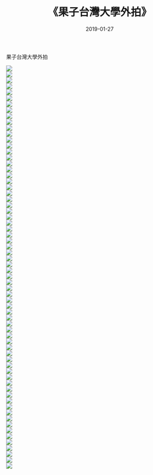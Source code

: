 ﻿---
layout: post
title:  《果子台灣大學外拍》
date:   2019-01-27
img: http://img.660000.xyz/Sharelink/唯美/2019/果子台灣大學外拍/000.jpg
categories: [美女, 清纯, 唯美]
---

果子台灣大學外拍

  ![](http://img.660000.xyz/Sharelink/唯美/2019/果子台灣大學外拍/001.jpg) <br> ![](http://img.660000.xyz/Sharelink/唯美/2019/果子台灣大學外拍/002.jpg) <br> ![](http://img.660000.xyz/Sharelink/唯美/2019/果子台灣大學外拍/003.jpg) <br> ![](http://img.660000.xyz/Sharelink/唯美/2019/果子台灣大學外拍/004.jpg) <br> ![](http://img.660000.xyz/Sharelink/唯美/2019/果子台灣大學外拍/005.jpg) <br> ![](http://img.660000.xyz/Sharelink/唯美/2019/果子台灣大學外拍/006.jpg) <br> ![](http://img.660000.xyz/Sharelink/唯美/2019/果子台灣大學外拍/007.jpg) <br> ![](http://img.660000.xyz/Sharelink/唯美/2019/果子台灣大學外拍/008.jpg) <br> ![](http://img.660000.xyz/Sharelink/唯美/2019/果子台灣大學外拍/009.jpg) <br> ![](http://img.660000.xyz/Sharelink/唯美/2019/果子台灣大學外拍/010.jpg) <br> ![](http://img.660000.xyz/Sharelink/唯美/2019/果子台灣大學外拍/011.jpg) <br> ![](http://img.660000.xyz/Sharelink/唯美/2019/果子台灣大學外拍/012.jpg) <br> ![](http://img.660000.xyz/Sharelink/唯美/2019/果子台灣大學外拍/013.jpg) <br> ![](http://img.660000.xyz/Sharelink/唯美/2019/果子台灣大學外拍/014.jpg) <br> ![](http://img.660000.xyz/Sharelink/唯美/2019/果子台灣大學外拍/015.jpg) <br> ![](http://img.660000.xyz/Sharelink/唯美/2019/果子台灣大學外拍/016.jpg) <br> ![](http://img.660000.xyz/Sharelink/唯美/2019/果子台灣大學外拍/017.jpg) <br> ![](http://img.660000.xyz/Sharelink/唯美/2019/果子台灣大學外拍/018.jpg) <br> ![](http://img.660000.xyz/Sharelink/唯美/2019/果子台灣大學外拍/019.jpg) <br> ![](http://img.660000.xyz/Sharelink/唯美/2019/果子台灣大學外拍/020.jpg) <br> ![](http://img.660000.xyz/Sharelink/唯美/2019/果子台灣大學外拍/021.jpg) <br> ![](http://img.660000.xyz/Sharelink/唯美/2019/果子台灣大學外拍/022.jpg) <br> ![](http://img.660000.xyz/Sharelink/唯美/2019/果子台灣大學外拍/023.jpg) <br> ![](http://img.660000.xyz/Sharelink/唯美/2019/果子台灣大學外拍/024.jpg) <br> ![](http://img.660000.xyz/Sharelink/唯美/2019/果子台灣大學外拍/025.jpg) <br> ![](http://img.660000.xyz/Sharelink/唯美/2019/果子台灣大學外拍/026.jpg) <br> ![](http://img.660000.xyz/Sharelink/唯美/2019/果子台灣大學外拍/027.jpg) <br> ![](http://img.660000.xyz/Sharelink/唯美/2019/果子台灣大學外拍/028.jpg) <br> ![](http://img.660000.xyz/Sharelink/唯美/2019/果子台灣大學外拍/029.jpg) <br> ![](http://img.660000.xyz/Sharelink/唯美/2019/果子台灣大學外拍/030.jpg) <br> ![](http://img.660000.xyz/Sharelink/唯美/2019/果子台灣大學外拍/031.jpg) <br> ![](http://img.660000.xyz/Sharelink/唯美/2019/果子台灣大學外拍/032.jpg) <br> ![](http://img.660000.xyz/Sharelink/唯美/2019/果子台灣大學外拍/033.jpg) <br> ![](http://img.660000.xyz/Sharelink/唯美/2019/果子台灣大學外拍/034.jpg) <br> ![](http://img.660000.xyz/Sharelink/唯美/2019/果子台灣大學外拍/035.jpg) <br> ![](http://img.660000.xyz/Sharelink/唯美/2019/果子台灣大學外拍/036.jpg) <br> ![](http://img.660000.xyz/Sharelink/唯美/2019/果子台灣大學外拍/037.jpg) <br> ![](http://img.660000.xyz/Sharelink/唯美/2019/果子台灣大學外拍/038.jpg) <br> ![](http://img.660000.xyz/Sharelink/唯美/2019/果子台灣大學外拍/039.jpg) <br> ![](http://img.660000.xyz/Sharelink/唯美/2019/果子台灣大學外拍/040.jpg) <br> ![](http://img.660000.xyz/Sharelink/唯美/2019/果子台灣大學外拍/041.jpg) <br> ![](http://img.660000.xyz/Sharelink/唯美/2019/果子台灣大學外拍/042.jpg) <br> ![](http://img.660000.xyz/Sharelink/唯美/2019/果子台灣大學外拍/043.jpg) <br> ![](http://img.660000.xyz/Sharelink/唯美/2019/果子台灣大學外拍/044.jpg) <br> ![](http://img.660000.xyz/Sharelink/唯美/2019/果子台灣大學外拍/045.jpg) <br> ![](http://img.660000.xyz/Sharelink/唯美/2019/果子台灣大學外拍/046.jpg) <br> ![](http://img.660000.xyz/Sharelink/唯美/2019/果子台灣大學外拍/047.jpg) <br> ![](http://img.660000.xyz/Sharelink/唯美/2019/果子台灣大學外拍/048.jpg) <br> ![](http://img.660000.xyz/Sharelink/唯美/2019/果子台灣大學外拍/049.jpg) <br> ![](http://img.660000.xyz/Sharelink/唯美/2019/果子台灣大學外拍/050.jpg) <br> ![](http://img.660000.xyz/Sharelink/唯美/2019/果子台灣大學外拍/051.jpg) <br> ![](http://img.660000.xyz/Sharelink/唯美/2019/果子台灣大學外拍/052.jpg) <br> ![](http://img.660000.xyz/Sharelink/唯美/2019/果子台灣大學外拍/053.jpg) <br> ![](http://img.660000.xyz/Sharelink/唯美/2019/果子台灣大學外拍/054.jpg) <br> ![](http://img.660000.xyz/Sharelink/唯美/2019/果子台灣大學外拍/055.jpg) <br> ![](http://img.660000.xyz/Sharelink/唯美/2019/果子台灣大學外拍/056.jpg) <br> ![](http://img.660000.xyz/Sharelink/唯美/2019/果子台灣大學外拍/057.jpg) <br> ![](http://img.660000.xyz/Sharelink/唯美/2019/果子台灣大學外拍/058.jpg) <br> ![](http://img.660000.xyz/Sharelink/唯美/2019/果子台灣大學外拍/059.jpg) <br> ![](http://img.660000.xyz/Sharelink/唯美/2019/果子台灣大學外拍/060.jpg) <br> ![](http://img.660000.xyz/Sharelink/唯美/2019/果子台灣大學外拍/061.jpg) <br> ![](http://img.660000.xyz/Sharelink/唯美/2019/果子台灣大學外拍/062.jpg) <br> ![](http://img.660000.xyz/Sharelink/唯美/2019/果子台灣大學外拍/063.jpg) <br> ![](http://img.660000.xyz/Sharelink/唯美/2019/果子台灣大學外拍/064.jpg) <br> ![](http://img.660000.xyz/Sharelink/唯美/2019/果子台灣大學外拍/065.jpg) <br> ![](http://img.660000.xyz/Sharelink/唯美/2019/果子台灣大學外拍/066.jpg) <br> ![](http://img.660000.xyz/Sharelink/唯美/2019/果子台灣大學外拍/067.jpg) <br> ![](http://img.660000.xyz/Sharelink/唯美/2019/果子台灣大學外拍/068.jpg) <br>